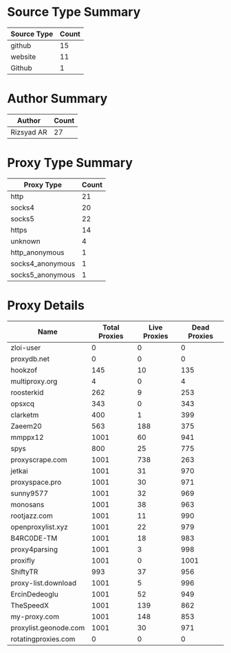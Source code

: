 # Source Type Summary

| Source Type | Count |
|-------------|-------|
| github | 15 |
| website | 11 |
| Github | 1 |


# Author Summary

| Author | Count |
|--------|-------|
| Rizsyad AR | 27 |


# Proxy Type Summary

| Proxy Type | Count |
|------------|-------|
| http | 21 |
| socks4 | 20 |
| socks5 | 22 |
| https | 14 |
| unknown | 4 |
| http_anonymous | 1 |
| socks4_anonymous | 1 |
| socks5_anonymous | 1 |


# Proxy Details

| Name | Total Proxies | Live Proxies | Dead Proxies |
|------|---------------|--------------|---------------|
| zloi-user | 0 | 0 | 0 |
| proxydb.net | 0 | 0 | 0 |
| hookzof | 145 | 10 | 135 |
| multiproxy.org | 4 | 0 | 4 |
| roosterkid | 262 | 9 | 253 |
| opsxcq | 343 | 0 | 343 |
| clarketm | 400 | 1 | 399 |
| Zaeem20 | 563 | 188 | 375 |
| mmppx12 | 1001 | 60 | 941 |
| spys | 800 | 25 | 775 |
| proxyscrape.com | 1001 | 738 | 263 |
| jetkai | 1001 | 31 | 970 |
| proxyspace.pro | 1001 | 30 | 971 |
| sunny9577 | 1001 | 32 | 969 |
| monosans | 1001 | 38 | 963 |
| rootjazz.com | 1001 | 11 | 990 |
| openproxylist.xyz | 1001 | 22 | 979 |
| B4RC0DE-TM | 1001 | 18 | 983 |
| proxy4parsing | 1001 | 3 | 998 |
| proxifly | 1001 | 0 | 1001 |
| ShiftyTR | 993 | 37 | 956 |
| proxy-list.download | 1001 | 5 | 996 |
| ErcinDedeoglu | 1001 | 52 | 949 |
| TheSpeedX | 1001 | 139 | 862 |
| my-proxy.com | 1001 | 148 | 853 |
| proxylist.geonode.com | 1001 | 30 | 971 |
| rotatingproxies.com | 0 | 0 | 0 |
